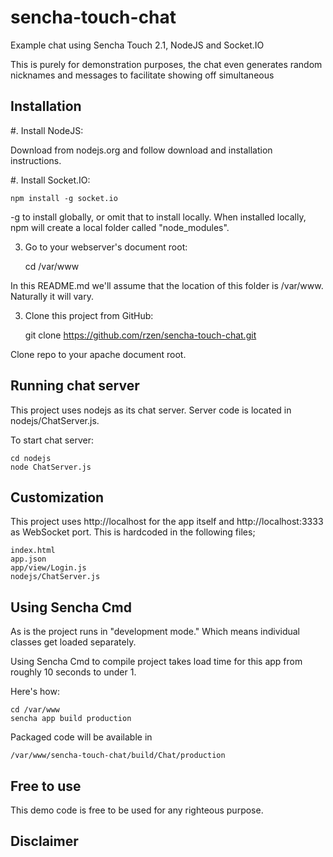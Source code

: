 sencha-touch-chat
=================

Example chat using Sencha Touch 2.1, NodeJS and Socket.IO

This is purely for demonstration purposes, the chat even generates random nicknames and messages to facilitate showing off simultaneous 


Installation
------------

#. Install NodeJS:

Download from nodejs.org and follow download and installation instructions.

#. Install Socket.IO:

	npm install -g socket.io

-g to install globally, or omit that to install locally. When installed locally, npm will
	create a local folder called "node_modules".

3. Go to your webserver's document root:

	cd /var/www

In this README.md we'll assume that the location of this folder is /var/www. Naturally it will vary.

3. Clone this project from GitHub:

	git clone https://github.com/rzen/sencha-touch-chat.git

Clone repo to your apache document root. 


Running chat server
-------------------

This project uses nodejs as its chat server. Server code is located in nodejs/ChatServer.js.

To start chat server:

	cd nodejs
	node ChatServer.js


Customization
-------------

This project uses http://localhost for the app itself and http://localhost:3333 as WebSocket port. This is hardcoded in the following files;

	index.html
	app.json
	app/view/Login.js
	nodejs/ChatServer.js


Using Sencha Cmd
----------------

As is the project runs in "development mode." Which means individual classes get loaded separately. 

Using Sencha Cmd to compile project takes load time for this app from roughly 10 seconds to under 1. 

Here's how:

	cd /var/www
	sencha app build production

Packaged code will be available in

	/var/www/sencha-touch-chat/build/Chat/production


Free to use
-----------

This demo code is free to be used for any righteous purpose.


Disclaimer
----------

